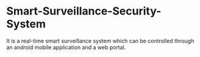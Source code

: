 # Smart-Surveillance-Security-System
It is a real-time smart surveillance system which can be controlled through an android mobile application and a web portal.
